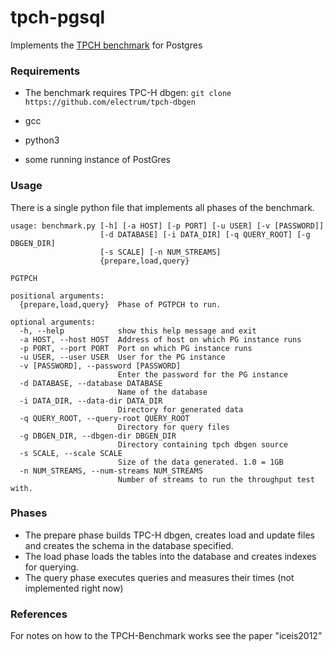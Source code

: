 # tpch-pgsql
Implements the [TPCH benchmark](http://www.tpc.org/tpch/) for Postgres

### Requirements
* The benchmark requires TPC-H dbgen:
`git clone https://github.com/electrum/tpch-dbgen`

* gcc
* python3
* some running instance of PostGres


### Usage
There is a single python file that implements all phases of the benchmark.

```
usage: benchmark.py [-h] [-a HOST] [-p PORT] [-u USER] [-v [PASSWORD]]
                    [-d DATABASE] [-i DATA_DIR] [-q QUERY_ROOT] [-g DBGEN_DIR]
                    [-s SCALE] [-n NUM_STREAMS]
                    {prepare,load,query}

PGTPCH

positional arguments:
  {prepare,load,query}  Phase of PGTPCH to run.

optional arguments:
  -h, --help            show this help message and exit
  -a HOST, --host HOST  Address of host on which PG instance runs
  -p PORT, --port PORT  Port on which PG instance runs
  -u USER, --user USER  User for the PG instance
  -v [PASSWORD], --password [PASSWORD]
                        Enter the password for the PG instance
  -d DATABASE, --database DATABASE
                        Name of the database
  -i DATA_DIR, --data-dir DATA_DIR
                        Directory for generated data
  -q QUERY_ROOT, --query-root QUERY_ROOT
                        Directory for query files
  -g DBGEN_DIR, --dbgen-dir DBGEN_DIR
                        Directory containing tpch dbgen source
  -s SCALE, --scale SCALE
                        Size of the data generated. 1.0 = 1GB
  -n NUM_STREAMS, --num-streams NUM_STREAMS
                        Number of streams to run the throughput test with.
```

### Phases
* The prepare phase builds TPC-H dbgen, creates load and update files and creates the schema in the database specified. 
* The load phase loads the tables into the database and creates indexes for querying.
* The query phase executes queries and measures their times (not implemented right now)

### References

For notes on how to the TPCH-Benchmark works see the paper "iceis2012"
